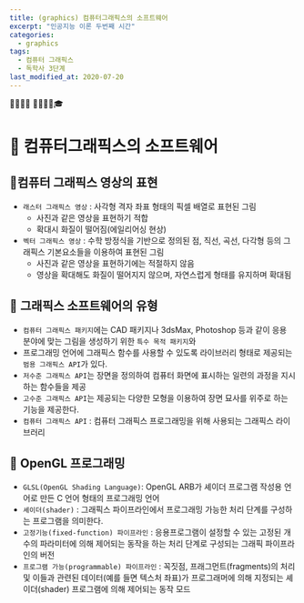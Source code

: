 ```yaml
---
title: (graphics) 컴퓨터그래픽스의 소프트웨어
excerpt: "인공지능 이론 두번째 시간"
categories:
  - graphics
tags:
  - 컴퓨터 그래픽스
  - 독학사 3단계
last_modified_at: 2020-07-20
---
```

💼📝🔑⏰ 📙📓📘📒🎓

# 💼 컴퓨터그래픽스의 소프트웨어
## 📝컴퓨터 그래픽스 영상의 표현
- `래스터 그래픽스 영상` : 사각형 격자 좌표 형태의 픽셀 배열로 표현된 그림
  + 사진과 같은 영상을 표현하기 적합
  + 확대시 화질이 떨어짐(에일리어싱 현상)
- `벡터 그래픽스 영상` : 수학 방정식을 기반으로 정의된 점, 직선, 곡선, 다각형 등의 그래픽스 기본요소들을 이용하여 표현된 그림
  + 사진과 같은 영상을 표현하기에는 적절하지 않음
  + 영상을 확대해도 화질이 떨어지지 않으며, 자연스럽게 형태를 유지하며 확대됨

## 📝 그래픽스 소프트웨어의 유형
- `컴퓨터 그래픽스 패키지`에는 CAD 패키지나 3dsMax, Photoshop 등과 같이 응용 분야에 맞는 그림을 생성하기 위한 `특수 목적 패키지`와 
- 프로그래밍 언어에 그래픽스 함수를 사용할 수 있도록 라이브러리 형태로 제공되는 `범용 그래픽스 API`가 있다.
- `저수준 그래픽스 API`는 장면을 정의하여 컴퓨터 화면에 표시하는 일련의 과정을 지시하는 함수들을 제공
- `고수준 그래픽스 API`는 제공되는 다양한 모형을 이용하여 장면 묘사를 위주로 하는 기능을 제공한다.
- `컴퓨터 그래픽스 API` : 컴퓨터 그래픽스 프로그래밍을 위해 사용되는 그래픽스 라이브러리

## 📝 OpenGL 프로그래밍
- `GLSL(OpenGL Shading Language)`: OpenGL ARB가 셰이더 프로그램 작성용 언어로 만든 C 언어 형태의 프로그래밍 언어
- `셰이더(shader)` : 그래픽스 파이프라인에서 프로그래밍 가능한 처리 단계를 구성하는 프로그램을 의미한다.
- `고정기능(fixed-function) 파이프라인` : 응용프로그램이 설정할 수 있는 고정된 개수의 파라미터에 의해 제어되는 동작을 하는 처리 단계로 구성되는 그래픽 파이프라인의 버전
- `프로그램 가능(programmable) 파이프라인` : 꼭짓점, 프래그먼트(fragments)의 처리 및 이들과 관련된 데이터(예를 들면 텍스처 좌표)가 프로그래머에 의해 지정되는 셰이더(shader) 프로그램에 의해 제어되는 동작 모드

